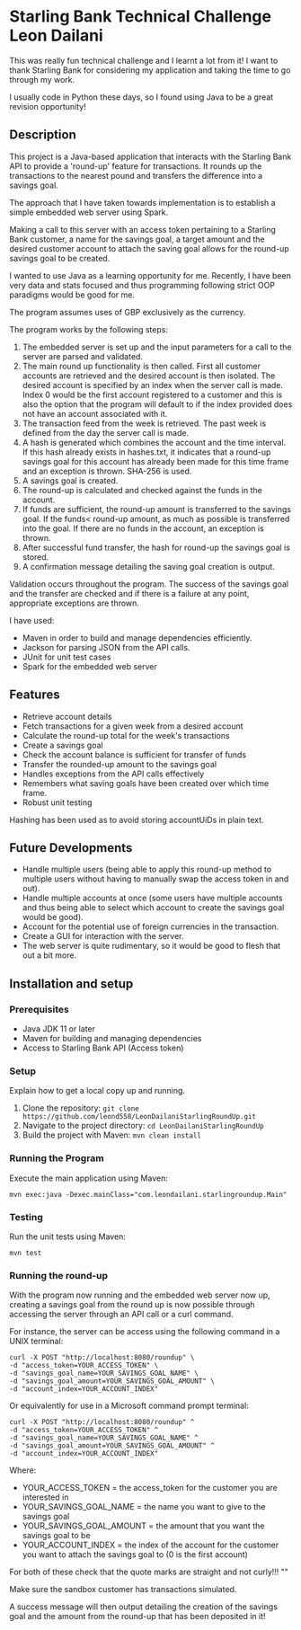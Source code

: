 # Starling Bank Technical Challenge Leon Dailani

This was really fun technical challenge and I learnt a lot from it! I want to thank Starling Bank for
considering my application and taking the time to go through my work.

I usually code in Python these days, so I found using Java to be a great revision opportunity!

## Description
This project is a Java-based application that interacts with the Starling Bank API to provide a 'round-up' feature for transactions.
It rounds up the transactions to the nearest pound and transfers the difference into a savings goal.

The approach that I have taken towards implementation is to establish a simple embedded web server using Spark.

Making a call to this server with an access token pertaining to a Starling Bank customer, a name for the savings goal,
a target amount and the desired customer account to attach the saving goal allows for the round-up savings goal to be created.

I wanted to use Java as a learning opportunity for me. Recently, I have been very data and stats focused
and thus programming following strict OOP paradigms would be good for me.

The program assumes uses of GBP exclusively as the currency.

The program works by the following steps:
1. The embedded server is set up and the input parameters for a call to the server are parsed and validated.
2. The main round up functionality is then called. First all customer accounts are retrieved and the desired account is then isolated. The desired account is specified by an index when the server call is made. Index 0 would be the first account registered to a customer and this is also the option that the program will default to if the index provided does not have an account associated with it.
3. The transaction feed from the week is retrieved. The past week is defined from the day the server call is made.
4. A hash is generated which combines the account and the time interval. If this hash already exists in hashes.txt, it indicates that a round-up savings goal for this account has already been made for this time frame and an exception is thrown. SHA-256 is used.
5. A savings goal is created.
5. The round-up is calculated and checked against the funds in the account.
6. If funds are sufficient, the round-up amount is transferred to the savings goal. If the funds< round-up amount, as much as possible is transferred into the goal. If there are no funds in the account, an exception is thrown.
7. After successful fund transfer, the hash for round-up the savings goal is stored.
8. A confirmation message detailing the saving goal creation is output.

Validation occurs throughout the program. The success of the savings goal and the transfer are checked and if there is a failure at any point, appropriate exceptions are thrown.

I have used:
- Maven in order to build and manage dependencies efficiently.
- Jackson for parsing JSON from the API calls.
- JUnit for unit test cases
- Spark for the embedded web server


## Features
- Retrieve account details
- Fetch transactions for a given week from a desired account
- Calculate the round-up total for the week's transactions
- Create a savings goal
- Check the account balance is sufficient for transfer of funds
- Transfer the rounded-up amount to the savings goal
- Handles exceptions from the API calls effectively
- Remembers what saving goals have been created over which time frame.
- Robust unit testing

Hashing has been used as to avoid storing accountUiDs in plain text.


## Future Developments
- Handle multiple users (being able to apply this round-up method to multiple
users without having to manually swap the access token in and out).
- Handle multiple accounts at once (some users have multiple accounts and thus being able
to select which account to create the savings goal would be good).
- Account for the potential use of foreign currencies in the transaction.
- Create a GUI for interaction with the server.
- The web server is quite rudimentary, so it would be good to flesh that out a bit more.


## Installation and setup

### Prerequisites
- Java JDK 11 or later
- Maven for building and managing dependencies
- Access to Starling Bank API (Access token)

### Setup
Explain how to get a local copy up and running.

1. Clone the repository: ```git clone https://github.com/leond558/LeonDailaniStarlingRoundUp.git```
2. Navigate to the project directory: ```cd LeonDailaniStarlingRoundUp```
3. Build the project with Maven: ```mvn clean install```


### Running the Program

Execute the main application using Maven:

```
mvn exec:java -Dexec.mainClass="com.leondailani.starlingroundup.Main"
```

### Testing

Run the unit tests using Maven:

```
mvn test
```

### Running the round-up

With the program now running and the embedded web server now up,
creating a savings goal from the round up is now possible through
accessing the server through an API call or a curl command.

For instance, the server can be access using the following command in a UNIX terminal:

```
curl -X POST "http://localhost:8080/roundup" \
-d "access_token=YOUR_ACCESS_TOKEN" \
-d "savings_goal_name=YOUR_SAVINGS_GOAL_NAME" \
-d "savings_goal_amount=YOUR_SAVINGS_GOAL_AMOUNT" \
-d "account_index=YOUR_ACCOUNT_INDEX"
```
Or equivalently for use in a Microsoft command prompt terminal:

```
curl -X POST "http://localhost:8080/roundup" ^
-d "access_token=YOUR_ACCESS_TOKEN" ^
-d "savings_goal_name=YOUR_SAVINGS_GOAL_NAME" ^
-d "savings_goal_amount=YOUR_SAVINGS_GOAL_AMOUNT" ^
-d "account_index=YOUR_ACCOUNT_INDEX"
```
Where:
- YOUR_ACCESS_TOKEN = the access_token for the customer you are interested in
- YOUR_SAVINGS_GOAL_NAME = the name you want to give to the savings goal
- YOUR_SAVINGS_GOAL_AMOUNT = the amount that you want the savings goal to be
- YOUR_ACCOUNT_INDEX = the index of the account for the customer you want to attach the savings goal to (0 is the first account)

For both of these check that the quote marks are straight and not curly!!! ""

Make sure the sandbox customer has transactions simulated.

A success message will then output detailing the creation of the savings goal and the amount from the round-up that has been deposited in it!






